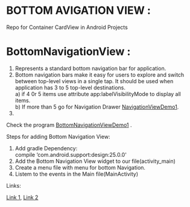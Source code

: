 # BOTTOM AVIGATION VIEW :
Repo for Container CardView in Android Projects

# BottomNavigationView :

1) Represents a standard bottom navigation bar for application.    
2) Bottom navigation bars make it easy for users to explore and switch between top-level views in a single tap. 
It should be used when application has 3 to 5 top-level destinations.     
   a) if 4 0r 5 items use attribute app:labelVisibilityMode to display all items.   
   b) If more than 5 go for Navigation Drawer [NavigationViewDemo1](NavigationViewDemo1).
3) 
Check the program [BottomNavigationViewDemo1](BottomNavigationViewDemo1) .    

Steps for adding Bottom Navigation View:
1) Add gradle Dependency:    
    compile ‘com.android.support:design:25.0.0'
2) Add the Bottom Navigation View widget to our file(activity_main)
3) Create a menu file with menu for bottom Navigation.
4) Listem to the events in the Main file(MainActivity)
    
Links:

[Link 1](https://developer.android.com/reference/android/support/design/widget/BottomNavigationView), 
[Link 2](https://material.io/develop/android/components/bottom-navigation-view/)

